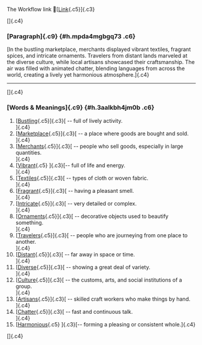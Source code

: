 The Workflow link
👏[[Link](https://www.google.com/url?q=http://www.google.com&sa=D&source=editors&ust=1756384731994981&usg=AOvVaw32hgnDFp8N5l79W2WDsUbY){.c5}]{.c3}

[]{.c4}

### [Paragraph]{.c9} {#h.mpda4mgbgq73 .c6}

[In the bustling marketplace, merchants displayed vibrant textiles,
fragrant spices, and intricate ornaments. Travelers from distant lands
marveled at the diverse culture, while local artisans showcased their
craftsmanship. The air was filled with animated chatter, blending
languages from across the world, creating a lively yet harmonious
atmosphere.]{.c4}

------------------------------------------------------------------------

[]{.c4}

### [Words & Meanings]{.c9} {#h.3aalkbh4jm0b .c6}

1.  [[Bustling](https://www.google.com/url?q=http://www.google.com&sa=D&source=editors&ust=1756384731996336&usg=AOvVaw0kiAaqiFD3xgY1FqdFmZIa){.c5}]{.c3}[ --
    full of lively activity.\
    ]{.c4}
2.  [[Marketplace](https://www.google.com/url?q=http://www.google.com&sa=D&source=editors&ust=1756384731996783&usg=AOvVaw2Ihn_DzOKSzYm33QeSdRnd){.c5}]{.c3}[ --
    a place where goods are bought and sold.\
    ]{.c4}
3.  [[Merchants](https://www.google.com/url?q=http://www.google.com&sa=D&source=editors&ust=1756384731997076&usg=AOvVaw1rqmjIoePV7klH3cI12JsQ){.c5}]{.c3}[ --
    people who sell goods, especially in large quantities.\
    ]{.c4}
4.  [[Vibrant](https://www.google.com/url?q=http://www.google.com&sa=D&source=editors&ust=1756384731997377&usg=AOvVaw1jAt0HdtkZoLMK2R2Yd7Lo){.c5}
    ]{.c3}[-- full of life and energy.\
    ]{.c4}
5.  [[Textiles](https://www.google.com/url?q=http://www.google.com&sa=D&source=editors&ust=1756384731997629&usg=AOvVaw077mYeN6PSpu3vZFTqHyuX){.c5}]{.c3}[ --
    types of cloth or woven fabric.\
    ]{.c4}
6.  [[Fragrant](https://www.google.com/url?q=http://www.google.com&sa=D&source=editors&ust=1756384731997871&usg=AOvVaw3b_xk4FIt8YTurT0gkLtZ3){.c5}]{.c3}[ --
    having a pleasant smell.\
    ]{.c4}
7.  [[Intricate](https://www.google.com/url?q=http://www.google.com&sa=D&source=editors&ust=1756384731998094&usg=AOvVaw3S_CVIpc42OG59JCMOwvE1){.c5}]{.c3}[ --
    very detailed or complex.\
    ]{.c4}
8.  [[Ornaments](https://www.google.com/url?q=http://www.google.com&sa=D&source=editors&ust=1756384731998311&usg=AOvVaw1S0Hk0l3kaXNoEdLP1OtlD){.c5}]{.c3}[ --
    decorative objects used to beautify something.\
    ]{.c4}
9.  [[Travelers](https://www.google.com/url?q=http://www.google.com&sa=D&source=editors&ust=1756384731998589&usg=AOvVaw1VbCuRLmFJi3hj2MacYz6W){.c5}]{.c3}[ --
    people who are journeying from one place to another.\
    ]{.c4}
10. [[Distant](https://www.google.com/url?q=http://www.google.com&sa=D&source=editors&ust=1756384731998899&usg=AOvVaw1WtMZK023k48WNoR_5VnfU){.c5}]{.c3}[ --
    far away in space or time.\
    ]{.c4}
11. [[Diverse](https://www.google.com/url?q=http://www.google.com&sa=D&source=editors&ust=1756384731999135&usg=AOvVaw3QNK0eVWF1jvSOPbcJ2Xm_){.c5}]{.c3}[ --
    showing a great deal of variety.\
    ]{.c4}
12. [[Culture](https://www.google.com/url?q=http://www.google.com&sa=D&source=editors&ust=1756384731999365&usg=AOvVaw3PZXsxy33mqcCIxgCHbNWe){.c5}]{.c3}[ --
    the customs, arts, and social institutions of a group.\
    ]{.c4}
13. [[Artisans](https://www.google.com/url?q=http://www.google.com&sa=D&source=editors&ust=1756384731999679&usg=AOvVaw0I_4764Nks_jQBkSkqclGa){.c5}]{.c3}[ --
    skilled craft workers who make things by hand.\
    ]{.c4}
14. [[Chatter](https://www.google.com/url?q=http://www.google.com&sa=D&source=editors&ust=1756384732000010&usg=AOvVaw0428mlTyt8cMLjXUOvXwH-){.c5}]{.c3}[ --
    fast and continuous talk.\
    ]{.c4}
15. [[Harmonious](https://www.google.com/url?q=http://www.google.com&sa=D&source=editors&ust=1756384732000260&usg=AOvVaw1unPcTcxerC8MI1EUBRuGR){.c5}
    ]{.c3}[-- forming a pleasing or consistent whole.]{.c4}

[]{.c4}
